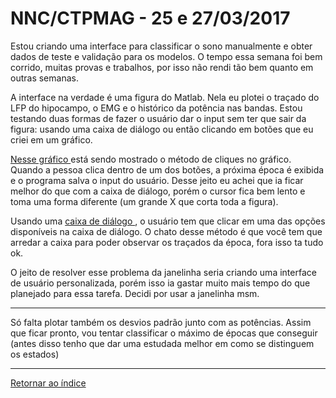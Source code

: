 # NNC/CTPMAG - 25 e 27/03/2017

Estou criando uma interface para classificar o sono manualmente e obter dados de teste e validação para os modelos. O tempo essa semana foi bem corrido, muitas provas e trabalhos, por isso não rendi tão bem quanto em outras semanas.

A interface na verdade é uma figura do Matlab. Nela eu plotei o traçado do LFP do hipocampo, o EMG e o histórico da potência nas bandas. Estou testando duas formas de fazer o usuário dar o input sem ter que sair da figura: usando uma caixa de diálogo ou então clicando em botões que eu criei em um gráfico.

[ Nesse gráfico ](imagens/Suavização.png "oi") está sendo mostrado o método de cliques no gráfico. Quando a pessoa clica dentro de um dos botões, a próxima época é exibida e o programa salva o input do usuário. Desse jeito eu achei que ia ficar melhor do que com a caixa de diálogo, porém o cursor fica bem lento e toma uma forma diferente (um grande X que corta toda a figura).

Usando uma [ caixa de diálogo ](imagens/ui.png "oi"), o usuário tem que clicar em uma das opções disponíveis na caixa de diálogo.
O chato desse método é que você tem que arredar a caixa para poder observar os traçados da época, fora isso ta tudo ok.

O jeito de resolver esse problema da janelinha seria criando uma interface de usuário personalizada, porém isso ia gastar muito mais tempo do que planejado para essa tarefa. Decidi por usar a janelinha msm.

****
Só falta plotar também os desvios padrão junto com as potências. Assim que ficar pronto, vou tentar classificar o máximo de épocas que conseguir (antes disso tenho que dar uma estudada melhor em como se distinguem os estados)

****

[Retornar ao índice](https://github.com/vittorfp/Open-Lab-Book/blob/master/README.md "Oi")






